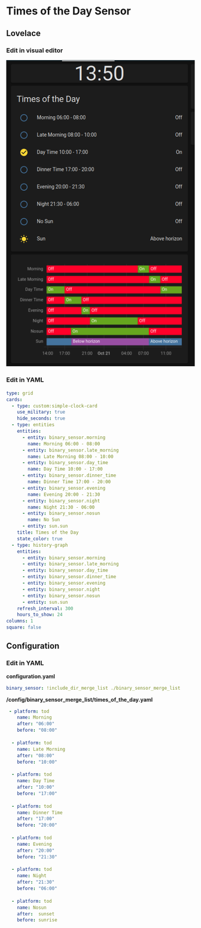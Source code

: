# Times of the Day Sensor

## Lovelace

### Edit in visual editor

![](./Images/Times_of_the_Day/Lovelace_2022-10-21_13-50-28.png)

### Edit in YAML

```yaml
type: grid
cards:
  - type: custom:simple-clock-card
    use_military: true
    hide_seconds: true
  - type: entities
    entities:
      - entity: binary_sensor.morning
        name: Morning 06:00 - 08:00
      - entity: binary_sensor.late_morning
        name: Late Morning 08:00 - 10:00
      - entity: binary_sensor.day_time
        name: Day Time 10:00 - 17:00
      - entity: binary_sensor.dinner_time
        name: Dinner Time 17:00 - 20:00
      - entity: binary_sensor.evening
        name: Evening 20:00 - 21:30
      - entity: binary_sensor.night
        name: Night 21:30 - 06:00
      - entity: binary_sensor.nosun
        name: No Sun
      - entity: sun.sun
    title: Times of the Day
    state_color: true
  - type: history-graph
    entities:
      - entity: binary_sensor.morning
      - entity: binary_sensor.late_morning
      - entity: binary_sensor.day_time
      - entity: binary_sensor.dinner_time
      - entity: binary_sensor.evening
      - entity: binary_sensor.night
      - entity: binary_sensor.nosun
      - entity: sun.sun
    refresh_interval: 300
    hours_to_show: 24
columns: 1
square: false

```

## Configuration

### Edit in YAML

**configuration.yaml**

```yaml
binary_sensor: !include_dir_merge_list ./binary_sensor_merge_list
```

**/config/binary_sensor_merge_list/times_of_the_day.yaml**

```yaml
 - platform: tod
    name: Morning
    after: "06:00"
    before: "08:00"

  - platform: tod
    name: Late Morning
    after: "08:00"
    before: "10:00"

  - platform: tod
    name: Day Time
    after: "10:00"
    before: "17:00"

  - platform: tod
    name: Dinner Time
    after: "17:00"
    before: "20:00"

  - platform: tod
    name: Evening
    after: "20:00"
    before: "21:30"

  - platform: tod
    name: Night
    after: "21:30"
    before: "06:00"

  - platform: tod
    name: Nosun
    after:  sunset
    before: sunrise
```
